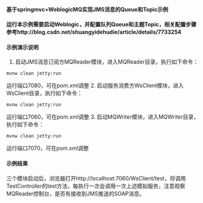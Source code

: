 #### 基于springmvc+WeblogicMQ实现JMS消息的Queue和Topic示例

#### 运行本示例需要启动Weblogic，并配置队列Queue和主题Topic，相关配置步骤参考http://blog.csdn.net/shuangyidehudie/article/details/7733254

#### 示例演示说明
1. 	启动JMS消息订阅方MQReader模块，进入MQReader目录，执行如下命令：
```
mvnw clean jetty:run
```
运行端口7080，可在pom.xml调整
2.  启动服务消费方WsClient模块，进入WsClient目录，执行如下命令：
```
mvnw clean jetty:run
```
运行端口7060，可在pom.xml调整
3.  启动MQWriter模块，进入MQWriter目录，执行如下命令：
```
mvnw clean jetty:run
```
运行端口7070，可在pom.xml调整


#### 示例结果
三个模块启动后，浏览器打开http://localhost:7060/WsClient/test，将调用TestController的test方法，每执行一次会调用一次上述模拟服务，注意观察MQReader控制台，是否有接收到JMS推送的SOAP消息。		